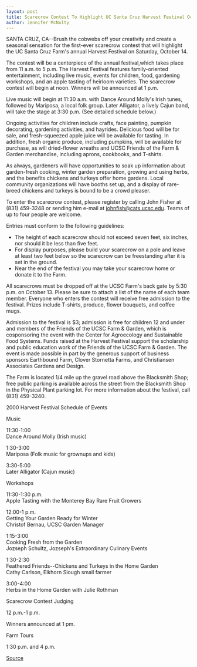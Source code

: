 ```yaml
---
layout: post
title: Scarecrow Contest To Highlight UC Santa Cruz Harvest Festival October 14
author: Jennifer McNulty
---
```


SANTA CRUZ, CA--Brush the cobwebs off your creativity and create a seasonal sensation for the first-ever scarecrow contest that will highlight the UC Santa Cruz Farm's annual Harvest Festival on Saturday, October 14.

The contest will be a centerpiece of the annual festival,which takes place from 11 a.m. to 5 p.m. The Harvest Festival features family-oriented entertainment, including live music, events for children, food, gardening workshops, and an apple tasting of heirloom varieties. The scarecrow contest will begin at noon. Winners will be announced at 1 p.m.

Live music will begin at 11:30 a.m. with Dance Around Molly's Irish tunes, followed by Mariposa, a local folk group. Later Alligator, a lively Cajun band, will take the stage at 3:30 p.m. (See detailed schedule below.)

Ongoing activities for children include crafts, face painting, pumpkin decorating, gardening activities, and hayrides. Delicious food will be for sale, and fresh-squeezed apple juice will be available for tasting. In addition, fresh organic produce, including pumpkins, will be available for purchase, as will dried-flower wreaths and UCSC Friends of the Farm & Garden merchandise, including aprons, cookbooks, and T-shirts.

As always, gardeners will have opportunities to soak up information about garden-fresh cooking, winter garden preparation, growing and using herbs, and the benefits chickens and turkeys offer home gardens. Local community organizations will have booths set up, and a display of rare-breed chickens and turkeys is bound to be a crowd pleaser.

To enter the scarecrow contest, please register by calling John Fisher at (831) 459-3248 or sending him e-mail at johnfish@cats.ucsc.edu. Teams of up to four people are welcome.

Entries must conform to the following guidelines:
* The height of each scarecrow should not exceed seven feet, six inches, nor should it be less than five feet.
* For display purposes, please build your scarecrow on a pole and leave at least two feet below so the scarecrow can be freestanding after it is set in the ground.
* Near the end of the festival you may take your scarecrow home or donate it to the Farm.

All scarecrows must be dropped off at the UCSC Farm's back gate by 5:30 p.m. on October 13. Please be sure to attach a list of the name of each team member. Everyone who enters the contest will receive free admission to the festival. Prizes include T-shirts, produce, flower bouquets, and coffee mugs.

Admission to the festival is $3; admission is free for children 12 and under and members of the Friends of the UCSC Farm & Garden, which is cosponsoring the event with the Center for Agroecology and Sustainable Food Systems. Funds raised at the Harvest Festival support the scholarship and public education work of the Friends of the UCSC Farm & Garden. The event is made possible in part by the generous support of business sponsors Earthbound Farm, Clover Stornetta Farms, and Christiansen Associates Gardens and Design.

The Farm is located 1/4 mile up the gravel road above the Blacksmith Shop; free public parking is available across the street from the Blacksmith Shop in the Physical Plant parking lot. For more information about the festival, call (831) 459-3240.

2000 Harvest Festival Schedule of Events

Music

11:30-1:00  
Dance Around Molly (Irish music)

1:30-3:00  
Mariposa (Folk music for grownups and kids)

3:30-5:00  
Later Alligator (Cajun music)

Workshops

11:30-1:30 p.m.  
Apple Tasting with the Monterey Bay Rare Fruit Growers

12:00-1 p.m.  
Getting Your Garden Ready for Winter  
Christof Bernau, UCSC Garden Manager

1:15-3:00  
Cooking Fresh from the Garden  
Jozseph Schultz, Jozseph's Extraordinary Culinary Events

1:30-2:30  
Feathered Friends--Chickens and Turkeys in the Home Garden  
Cathy Carlson, Elkhorn Slough small farmer

3:00-4:00  
Herbs in the Home Garden with Julie Rothman

Scarecrow Contest Judging

12 p.m.-1 p.m.

Winners announced at 1 pm.

Farm Tours

1:30 p.m. and 4 p.m.

[Source](http://www1.ucsc.edu/news_events/press_releases/archive/00-01/09-00/harvest_festival.htm "Permalink to Scarecrow contest to highlight UC Santa Cruz Harvest Festival October 14")
